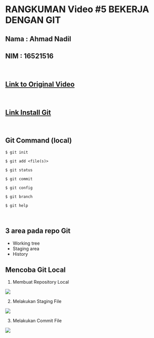 # RANGKUMAN Video #5 BEKERJA DENGAN GIT

## Nama : Ahmad Nadil
## NIM  : 16521516

<p>&nbsp;</p>

## [Link to Original Video](https://www.youtube.com/watch?v=e-6OkXRqWaE&list=PPSV)

<p>&nbsp;</p>

## [Link Install Git](https://git-scm.com/)

<p>&nbsp;</p>

## Git Command (local)
```
$ git init
```
```
$ git add <file(s)>
```
```
$ git status
```
```
$ git commit
```
```
$ git config
```
```
$ git branch
```
```
$ git help
```

<p>&nbsp;</p>

## 3 area pada repo Git
- Working tree
- Staging area
- History

## Mencoba Git Local
1. Membuat Repository Local

![](https://cdn.discordapp.com/attachments/940989834779037716/941372590507835513/unknown.png)

2. Melakukan Staging File

![](https://cdn.discordapp.com/attachments/940989834779037716/941373091886542938/unknown.png)

3. Melakukan Commit File

![](https://cdn.discordapp.com/attachments/940989834779037716/941374921639084032/unknown.png)


